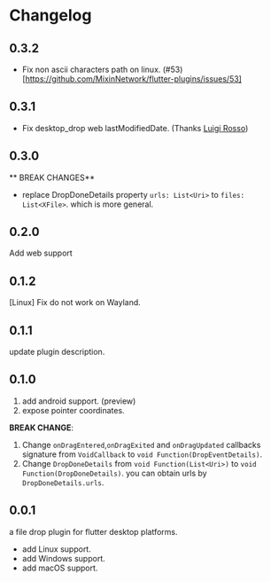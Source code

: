 # Changelog

## 0.3.2

* Fix non ascii characters path on linux. (#53)[https://github.com/MixinNetwork/flutter-plugins/issues/53]

## 0.3.1

* Fix desktop_drop web lastModifiedDate. (Thanks [Luigi Rosso](https://github.com/luigi-rosso))

## 0.3.0

** BREAK CHANGES**
* replace DropDoneDetails property `urls: List<Uri>` to `files: List<XFile>`. which is more general.

## 0.2.0

Add web support

## 0.1.2

[Linux] Fix do not work on Wayland.

## 0.1.1

update plugin description.

## 0.1.0

1. add android support. (preview)
2. expose pointer coordinates.

**BREAK CHANGE**:

1. Change `onDragEntered`,`onDragExited` and `onDragUpdated` callbacks signature from `VoidCallback`
   to `void Function(DropEventDetails)`.
2. Change `DropDoneDetails` from `void Function(List<Uri>)` to `void Function(DropDoneDetails)`. you can obtain urls
   by `DropDoneDetails.urls`.

## 0.0.1

a file drop plugin for flutter desktop platforms.

* add Linux support.
* add Windows support.
* add macOS support.
